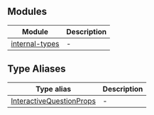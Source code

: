 ## Modules

| Module | Description |
| ------ | ------ |
| [internal-types](internal-types/README.md) | - |

## Type Aliases

| Type alias | Description |
| ------ | ------ |
| [InteractiveQuestionProps](type-aliases/InteractiveQuestionProps.md) | - |
